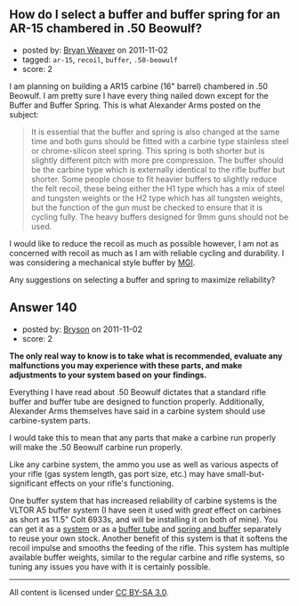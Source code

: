 ## How do I select a buffer and buffer spring for an AR-15 chambered in .50 Beowulf?

- posted by: [Bryan Weaver](https://stackexchange.com/users/-1/110-bryan-weaver) on 2011-11-02
- tagged: `ar-15`, `recoil`, `buffer`, `.50-beowulf`
- score: 2

I am planning on building a AR15 carbine (16" barrel) chambered in .50 Beowulf.  I am pretty sure I have every thing nailed down except for the Buffer and Buffer Spring.  This is what Alexander Arms posted on the subject:

> It is essential that the buffer and spring is also changed at the same
> time and both guns should be fitted with a carbine type stainless
> steel or chrome-silicon steel spring. This spring is both shorter but
> is slightly different pitch with more pre compression. The buffer
> should be the carbine type which is externally identical to the rifle
> buffer but shorter. Some people chose to fit heavier buffers to
> slightly reduce the felt recoil, these being either the H1 type which
> has a mix of steel and tungsten weights or the H2 type which has all
> tungsten weights, but the function of the gun must be checked to
> ensure that it is cycling fully. The heavy buffers designed for 9mm
> guns should not be used.

I would like to reduce the recoil as much as possible however, I am not as concerned with recoil as much as I am with reliable cycling and durability.  I was considering a mechanical style buffer by [MGI][1].

Any suggestions on selecting a buffer and spring to maximize reliability?


  [1]: https://www.mgi-military.com/store/index.php?product_id=8&type=&category=7


## Answer 140

- posted by: [Bryson](https://stackexchange.com/users/-1/32-bryson) on 2011-11-02
- score: 2

<strong>The only real way to know is to take what is recommended, evaluate any malfunctions you may experience with these parts, and make adjustments to your system based on your findings.</strong>

Everything I have read about .50 Beowulf dictates that a standard rifle buffer and buffer tube are designed to function properly. Additionally, Alexander Arms themselves have said in a carbine system should use carbine-system parts.

I would take this to mean that any parts that make a carbine run properly will make the .50 Beowulf carbine run properly.

Like any carbine system, the ammo you use as well as various aspects of your rifle (gas system length, gas port size, etc.) may have small-but-significant effects on your rifle's functioning.

One buffer system that has increased reliability of carbine systems is the VLTOR A5 buffer system (I have seen it used with <em>great</em> effect on carbines as short as 11.5" Colt 6933s, and will be installing it on both of mine). You can get it as a <a href="http://www.vltorstore.com/products/A5-Spring-and-Buffer-Kit.html">system</a> or as a <a href="http://www.vltorstore.com/products/A5-Receiver-Extension-Tube.html">buffer tube</a> and <a href="http://www.vltorstore.com/products/A5-Spring-and-Buffer-Kit.html">spring and buffer</a> separately to reuse your own stock. Another benefit of this system is that it softens the recoil impulse and smooths the feeding of the rifle. This system has multiple available buffer weights, similar to the regular carbine and rifle systems, so tuning any issues you have with it is certainly possible. 



---

All content is licensed under [CC BY-SA 3.0](https://creativecommons.org/licenses/by-sa/3.0/).
